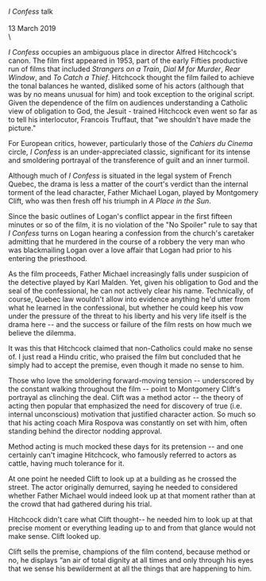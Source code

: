 *I Confess* talk
\
\
13 March 2019
\
\

*I Confess* occupies an ambiguous place in director Alfred Hitchcock's canon. The film first appeared in 1953, part of the early Fifties productive run of films that included *Strangers on a Train*, *Dial M for Murder*, _Rear Window_, and *To Catch a Thief*. Hitchcock thought the film failed to achieve the tonal balances he wanted, disliked some of his actors (although that was by no means unusual for him) and took exception to the original script. Given the dependence of the film on audiences understanding a Catholic view of obligation to God, the Jesuit - trained Hitchcock even went so far as to tell his interlocutor, Francois Truffaut, that "we shouldn't have made the picture."

For European critics, however,  particularly those of the *Cahiers du Cinema* circle, *I Confess* is an under-appreciated classic, significant for its intense and smoldering portrayal of the transference of guilt and an inner turmoil.

Although much of *I Confess* is situated in the legal system of French Quebec, the drama is less a matter of the court's verdict than the internal torment of the lead character, Father Michael Logan, played by Montgomery Clift, who was then fresh off his triumph in *A Place in the Sun*.

Since the basic outlines of Logan's conflict appear in the first fifteen minutes or so of the film, it is no violation of the "No Spoiler" rule to say that *I Confess* turns on Logan hearing a confession from the church's caretaker admitting that he murdered in the course of a robbery the very man who was blackmailing Logan over a love affair that Logan had prior to his entering the priesthood.

As the film proceeds, Father Michael increasingly falls under suspicion of the detective played by Karl Malden. Yet, given his obligation to God and the seal of the confessional, he can not actively clear his name. Technically, of course, Quebec law wouldn't allow into evidence anything he'd utter from what he learned in the confessional, but whether he could keep his vow under the pressure of the threat to his liberty and his very life itself is the drama here -- and the success or failure of the film rests on how much we believe the dilemma.

It was this that Hitchcock claimed that non-Catholics could make no sense of. I just read a Hindu critic, who praised the film but concluded that he simply had to accept the premise, even though it made no sense to him.

Those who love the smoldering forward-moving tension -- underscored by the constant walking throughout the film -- point to Montgomery Clift's portrayal as clinching the deal. Clift was a method actor -- the theory of acting then popular that emphasized the need for discovery of true (i.e. internal unconscious) motivation that justified character action. So much so that his acting coach Mira Rospova was constantly on set with him, often standing behind the director nodding approval.

Method acting is much mocked these days for its pretension -- and one certainly can't imagine Hitchcock, who famously referred to actors as cattle, having much tolerance for it.

At one point he needed Clift to look up at a building as he crossed the street. The actor originally demurred, saying he needed to considered whether Father Michael would indeed look up at that moment rather than at the crowd that had gathered during his trial.

Hitchcock didn't care what Clift thought-- he needed him to look up at that precise moment or everything leading up to and from that glance would not make sense. Clift looked up.

Clift sells the premise, champions of the film contend, because method or no, he displays “an air of total dignity at all times and only through his eyes that we sense his bewilderment at all the things that are happening to him.
